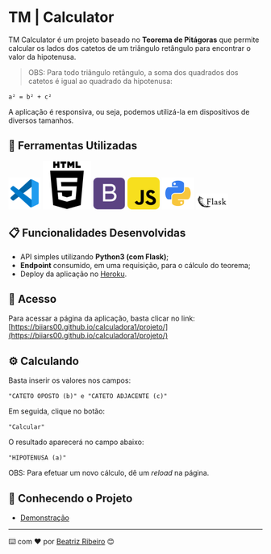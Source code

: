 # TM | Calculator

TM Calculator é um projeto baseado no **Teorema de Pitágoras** que permite calcular os lados dos catetos de um triângulo retângulo para encontrar o valor da hipotenusa. 

>OBS: Para todo triângulo retângulo, a soma dos quadrados dos catetos é igual ao quadrado da hipotenusa:

```
a² = b² + c²
```
A aplicação é responsiva, ou seja, podemos utilizá-la em dispositivos de diversos tamanhos.

## 🚀 Ferramentas Utilizadas

<img src="./src/file_type_vscode_icon_130084.png"> <img src="./src/social_html5_html_71.png"> <img src="./src/bootstrap_plain_logo_icon_146619.png"> <img src="./src/javascript_icon_130900.png"> <img src="./src/python_18894.png"> <img src="./src/pocoo_flask_logo_icon_168045.png">


## 📋 Funcionalidades Desenvolvidas

+ API simples utilizando **Python3 (com Flask)**;
+ **Endpoint** consumido, em uma requisição, para o cálculo do teorema;
+ Deploy da aplicação no [Heroku](https://devcenter.heroku.com/).


## 🔧 Acesso

Para acessar a página da aplicação, basta clicar no link: [https://biiars00.github.io/calculadora1/projeto/](https://biiars00.github.io/calculadora1/projeto/)


## ⚙️ Calculando

Basta inserir os valores nos campos: 

```
"CATETO OPOSTO (b)" e "CATETO ADJACENTE (c)"
```

Em seguida, clique no botão:

```
"Calcular"
```

O resultado aparecerá no campo abaixo:

```
"HIPOTENUSA (a)"
```

OBS: Para efetuar um novo cálculo, dê um *reload* na página.

## 🚀 Conhecendo o Projeto

+ [Demonstração](https://www.awesomescreenshot.com/video/14215978?key=c6b9c8f3c42dc751a44503d9e39128c4)


---
⌨️ com ❤️ por [Beatriz Ribeiro](https://github.com/Biiars00) 😊

